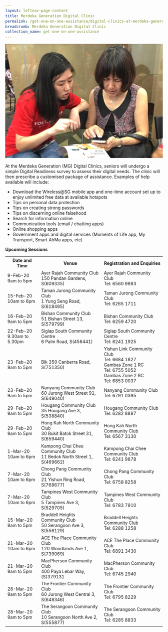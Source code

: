 ```yaml
---
layout: leftnav-page-content
title: Merdeka Generation Digital Clinic
permalink: /get-one-on-one-assistance/digital-clinics-at-merdeka-generation-roadshow/
breadcrumb: Merdeka Generation Digital Clinic
collection_name: get-one-on-one-assistance
---
```


![image](/images/get-one-on-one-assistance/merdeka-clinics1.jpeg)

At the Merdeka Generation (MG) Digital Clinics, seniors will undergo a simple Digital Readiness survey to assess their digital needs. The clinic will then prescribe a customised package of assistance. Examples of help available will include:<br>

* Download the Wireless@SG mobile app and one-time account set up to enjoy unlimited free data at available hotspots<br>
* Tips on personal data protection<br>
* Tips on creating strong passwords<br>
* Tips on discerning online falsehood<br>
* Search for information online<br>
* Communication tools (email / chatting apps)<br>
* Online shopping apps<br>
* Government apps and digital services (Moments of Life app, My Transport, Smart AhMa apps, etc)<br>

**Upcoming Sessions**
<br>

<table>
  <tr><th><b>Date and Time</b></th>
  <th><b>Venue</b></th>
    <th><b>Registration and Enquiries</b></th></tr>
<tr>  
  <td>9-Feb-20<br>9am to 5pm</td>
  <td>Ayer Rajah Community Club <br>150 Pandan Gardens, S(609335)</td>
  <td>Ayer Rajah Community Club<br>Tel: 6560 9983</td>
  </tr>
<tr>  
  <td>15-Feb-20<br>10am to 6pm</td>
  <td>Taman Jurong Community Club <br>1 Yung Seng Road, S(618495)</td>
  <td>Taman Jurong Community Club <br>Tel: 6265 1711</td>
  </tr>
<tr>  
  <td>16-Feb-20<br>9am to 5pm</td>
  <td>Bishan Community Club <br>51 Bishan Street 13, S(579799)</td>
  <td>Bishan Community Club <br>Tel: 6259 4720</td>
  </tr>
<tr>  
  <td>22-Feb-20<br>9.30am to 5.30pm</td>
  <td>Siglap South Community Centre <br>6 Palm Road, S(456441)</td>
  <td>Siglap South Community Centre <br>Tel: 6241 1925</td>
  </tr>
<tr>  
  <td>23-Feb-20<br>9am to 5pm</td>
  <td>Blk 350 Canberra Road, S(751350)</td>
  <td>Yishun Link Community Club<br>Tel: 6684 1827<br>
  Gambas Zone 1 RC<br>Tel: 6755 5052<br>
  Gambas Zone 2 RC<br>Tel: 6853 0037</td>
  </tr>
<tr>  
  <td>23-Feb-20<br>9am to 5pm</td>
  <td>Nanyang Community Club <br>60 Jurong West Street 91, S(649040)</td>
  <td>Nanyang Community Club<br>Tel: 6791 0395</td>
  </tr>
<tr>  
  <td>29-Feb-20<br>9am to 5pm</td>
  <td>Hougang Community Club <br>35 Hougang Ave 3, S(538840)</td>
  <td>Hougang Community Club<br>Tel: 6282 8887</td>
  </tr>
<tr>  
  <td>29-Feb-20<br>9am to 5pm</td>
  <td>Hong Kah North Community Club <br>30 Bukit Batok Street 31, S(659440)</td>
  <td>Hong Kah North Community Club<br>Tel: 6567 3130</td>
  </tr>
<tr>  
  <td>1-Mar-20<br>10am to 6pm</td>
  <td>Kampong Chai Chee Community Club <br>11 Bedok North Street 1, S(469662)</td>
  <td>Kampong Chai Chee Community Club<br>Tel: 6241 9878</td>
  </tr>
<tr>  
  <td>7-Mar-20<br>10am to 6pm</td>
  <td>Chong Pang Community Club <br>21 Yishun Ring Road, S(768677)</td>
  <td>Chong Pang Community Club<br>Tel: 6758 8258</td>
  </tr>
<tr>  
  <td>7-Mar-20<br>10am to 6pm</td>
  <td>Tampines West Community Club <br>5 Tampines Ave 3, S(529705)</td>
  <td>Tampines West Community Club<br>Tel: 6783 7910</td>
  </tr>
<tr>  
  <td>15-Mar-20<br>9am to 5pm</td>
  <td>Braddell Heights Community Club <br>50 Serangoon Ave 3, S(556129)</td>
  <td>Braddell Heights Community Club<br>Tel: 6288 1258</td>
  </tr>
<tr>  
  <td>21-Mar-20<br>10am to 6pm</td>
  <td>ACE The Place Community Club <br>120 Woodlands Ave 1, S(739069)</td>
  <td>ACE The Place Community Club<br>Tel: 6891 3430</td>
  </tr>
<tr>  
  <td>21-Mar-20<br>9am to 5pm</td>
  <td>MacPherson Community Club <br>400 Paya Lebar Way, (S)379131</td>
  <td>MacPherson Community Club<br>Tel: 6745 2940</td>
  </tr>
<tr>  
  <td>28-Mar-20<br>9am to 5pm</td>
  <td>The Frontier Community Club <br>60 Jurong West Central 3, S(648346)</td>
  <td>The Frontier Community Club<br>Tel: 6795 8229</td>
  </tr>
<tr>  
  <td>28-Mar-20<br>9am to 5pm</td>
  <td>The Serangoon Community Club <br>10 Serangoon North Ave 2, S(555877)</td>
  <td>The Serangoon Community Club<br>Tel: 6285 8833</td>
  </tr> 
</table>
